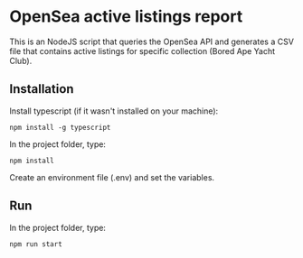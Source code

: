 # OpenSea active listings report
This is an NodeJS script that queries the OpenSea API
and generates a CSV file that contains active listings
for specific collection (Bored Ape Yacht Club).

## Installation

Install typescript (if it wasn't installed on your machine):
```
npm install -g typescript
```

In the project folder, type:
```
npm install
```
Create an environment file (.env) and set the variables.

## Run

In the project folder, type:
```
npm run start
```

